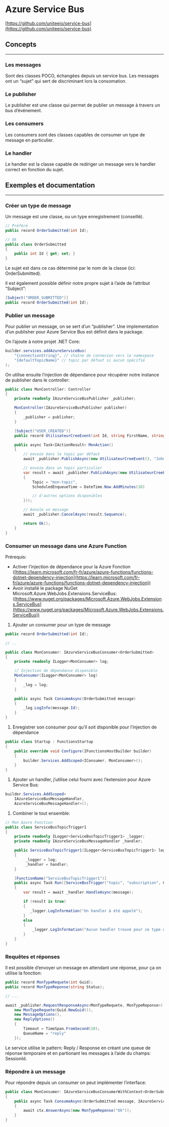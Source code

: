 # Azure Service Bus

[https://github.com/uniteeio/service-bus](https://github.com/uniteeio/service-bus)

## Concepts

---

### Les messages

Sont des classes POCO, échangées depuis un service bus. Les messages ont un “sujet” qui sert de discriminant lors la consomation.

### Le publisher

Le publisher est une classe qui permet de publier un message à travers un bus d’événement.

### Les consumers

Les consumers sont des classes capables de consumer un type de message en particulier.

### Le handler

Le handler est la classe capable de rediriger un message vers le handler correct en fonction du sujet.

## Exemples et documentation

---

### Créer un type de message

Un message est une classe, ou un type enregistrement (conseillé). 

```csharp
// Préféré
public record OrderSubmitted(int Id);

// Ok
public class OrderSubmitted
{
    public int Id { get; set; }
}
```

Le sujet est dans ce cas déterminé par le nom de la classe (ici: OrderSubmitted).

Il est également possible définir notre propre sujet à l’aide de l’attribut “Subject”:

```csharp
[Subject("ORDER_SUBMITTED")]
public record OrderSubmitted(int Id);
```

### Publier un message

Pour publier un message, on se sert d’un “publisher”. Une implementation d’un publisher pour Azure Service Bus est définit dans le package. 

On l’ajoute à notre projet .NET Core:

```csharp
builder.services.addAzureServiceBus(
    "{connectionString}", // chaîne de connexion vers le namespace
    "{defaultTopicName}" // topic par défaut si aucun spécifié
);
```

On utilise ensuite l’injection de dépendance pour récupérer notre instance de publisher dans le controller:

```csharp
public class MonController: Controller
{
    private readonly IAzureServiceBusPublisher _publisher;

    MonController(IAzureServiceBusPublisher publisher)
    {
        _publisher = publisher;
    }

    [Subject("USER_CREATED")]
    public record UtilisateurCreeEvent(int Id, string FirstName, string LastName);

    public async Task<IActionResult> MonAction()
    {
        // envoie dans le topic par défaut
        await _publisher.PublishAsync(new UtilisateurCreeEvent(3, "John", "Doe"));

        // envoie dans un topic particulier
        var result = await _publisher.PublishAsync(new UtilisateurCreeEvent(3, new MessageOption()
        {
            Topic = "mon-topic",
            ScheduledEnqueueTime = DateTime.Now.AddMinutes(10)

            // d'autres options disponibles
        }));

        // Annule un message
        await _publisher.CancelAsync(result.Sequence);

        return Ok();
    }
}
```

### Consumer un message dans une Azure Function

Prérequis:

- Activer l’injection de dépendance pour la Azure Fonction ([https://learn.microsoft.com/fr-fr/azure/azure-functions/functions-dotnet-dependency-injection](https://learn.microsoft.com/fr-fr/azure/azure-functions/functions-dotnet-dependency-injection))
- Avoir installé le package NuGet Microsoft.Azure.WebJobs.Extensions.ServiceBus: ([https://www.nuget.org/packages/Microsoft.Azure.WebJobs.Extensions.ServiceBus](https://www.nuget.org/packages/Microsoft.Azure.WebJobs.Extensions.ServiceBus))

1. Ajouter un consumer pour un type de message

```csharp
public record OrderSubmitted(int Id); 

// ..

public class MonConsumer: IAzureServiceBusConsumer<OrderSubmitted>
{
    private readonly ILogger<MonConsumer> log;

    // Injection de dépendance disponible
    MonConsumer(ILogger<MonConsumer> log)
    {
        _log = log;
    }

    public async Task ConsumeAsync(OrderSubmitted message)
    {
        _log.LogInfo(message.Id);
    }
}
```

1. Enregistrer son consumer pour qu’il soit disponible pour l’injection de dépendance

```csharp
public class Startup : FunctionsStartup
{
    public override void Configure(IFunctionsHostBuilder builder)
    {
        builder.Services.AddScoped<IConsumer, MonConsumer>();  
    } 
}
```

1. Ajouter un handler, j’utilise celui fourni avec l’extension pour Azure Service Bus:

```csharp
builder.Services.AddScoped<
    IAzureServiceBusMessageHandler, 
    AzureServiceBusMessageHandler>();
```

1. Combiner le tout ensemble:

```csharp
// Mon Azure Fonction
public class ServiceBusTopicTrigger1
{
    private readonly ILogger<ServiceBusTopicTrigger1> _logger;
    private readonly IAzureServiceBusMessageHandler _handler;

    public ServiceBusTopicTrigger1(ILogger<ServiceBusTopicTrigger1> log, IMessageHandler<ServiceBusReceivedMessage> handler)
    {
         _logger = log;
         _handler = handler;
    }

    [FunctionName("ServiceBusTopicTrigger1")]
    public async Task Run([ServiceBusTrigger("topic", "subscription", Connection = "SERVICEBUS")]ServiceBusReceivedMessage message)
    {
        var result = await _handler.HandleAsync(message);

        if (result is true)
        {
           _logger.LogInformation("Un handler à été appelé");
        }
        else
        {
            _logger.LogInformation("Aucun handler trouvé pour ce type de message");
        }
    }
}
```

### Requêtes et réponses

Il est possible d’envoyer un message en attendant une réponse, pour ça on utilise la fonction:

```csharp
public record MonTypeRequete(int Guid);
public record MonTypeReponse(string Status);

// ...

await _publisher.RequestResponseAsync<MonTypeRequete, MonTypeReponse>(
    new MonTypeRequete(Guid.NewGuid()),
    new MessageOptions(),
    new ReplyOptions()
    {
        Timeout = TimeSpan.FromSecond(10);
        QueueName = "reply"
    });
```

Le service utilise le pattern: Reply / Response en créant une queue de réponse temporaire et en partionant les messages à l’aide du champs: SessionId.

### Répondre à un message

Pour répondre depuis un consumer on peut implémenter l’interface:

```csharp
public class MonConsumer: IAzureServiceBusConsumerWithContext<OrderSubmitted>
{
    public async Task ConsumeAsync(OrderSubmitted message, IAzureServiceBusMessageContext ctx)
    {
        await ctx.AnswerAsync(new MonTypeReponse("Ok"));
    }
}
```
